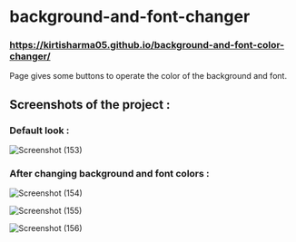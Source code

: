 # background-and-font-changer

### https://kirtisharma05.github.io/background-and-font-color-changer/

Page gives some buttons to operate the color of the background and font.

## Screenshots of the project :

  ### Default look : 


![Screenshot (153)](https://user-images.githubusercontent.com/61161878/85844953-22e18e80-b7c1-11ea-8027-da8a00bbcf37.png)


  ### After changing background and font colors : 


![Screenshot (154)](https://user-images.githubusercontent.com/61161878/85844978-2bd26000-b7c1-11ea-80f6-d28bad875377.png)


![Screenshot (155)](https://user-images.githubusercontent.com/61161878/85844991-2ecd5080-b7c1-11ea-963c-8ca646264596.png)


![Screenshot (156)](https://user-images.githubusercontent.com/61161878/85845001-312faa80-b7c1-11ea-92b4-27ac55f5f454.png)
